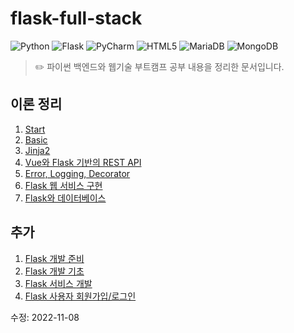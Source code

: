 # flask-full-stack

![Python](https://img.shields.io/badge/Python-3776AB.svg?style=flat-square&logo=Python&logoColor=ffdd54)
![Flask](https://img.shields.io/badge/Flask-%23000.svg?style=flat-square&logo=flask&logoColor=white)
![PyCharm](https://img.shields.io/badge/PyCharm-143?style=flat-square&logo=pycharm&logoColor=black&color=black&labelColor=green)
![HTML5](https://img.shields.io/badge/HTML5-%23E34F26.svg?style=flat-square&logo=html5&logoColor=white)
![MariaDB](https://img.shields.io/badge/MariaDB-003545?style=flat-square&logo=mariadb&logoColor=white)
![MongoDB](https://img.shields.io/badge/MongoDB-%234ea94b.svg?style=flat-square&logo=mongodb&logoColor=white)

> ✏️ 파이썬 백엔드와 웹기술 부트캠프 공부 내용을 정리한 문서입니다.

## 이론 정리
1. [Start](https://incongruous-net-2ed.notion.site/Start-ba3dcd687466476e9f01a19bf689f32f)
2. [Basic](https://incongruous-net-2ed.notion.site/Basic-6c7dcbd03775462ba2a7ecd734c9511f)
3. [Jinja2](https://incongruous-net-2ed.notion.site/Jinja2-1176b608c4984271a249c44148988df8)
4. [Vue와 Flask 기반의 REST API](https://incongruous-net-2ed.notion.site/Vue-Flask-REST-API-dee46fedef314db59a1b25ee7e64f5ce)
5. [Error, Logging, Decorator](https://incongruous-net-2ed.notion.site/Flask-2e8cd708d4244202949e534b11dc59e8)
6. [Flask 웹 서비스 구현](https://incongruous-net-2ed.notion.site/Flask-37439247986942eba5f89dd2f24f57a7)
7. [Flask와 데이터베이스](https://incongruous-net-2ed.notion.site/Flask-b64fbccacab34e26b89b510a2c4af94f)

## 추가
1. [Flask 개발 준비](https://incongruous-net-2ed.notion.site/Flask-d5466feeae664a04bddccea8f5a8864d)
2. [Flask 개발 기초](https://incongruous-net-2ed.notion.site/Flask-daefda17bdb94810a11beddaa819efb2)
3. [Flask 서비스 개발](https://incongruous-net-2ed.notion.site/Flask-42346ee758624035838bc08a3114cf17)
4. [Flask 사용자 회원가입/로그인](https://incongruous-net-2ed.notion.site/Flask-0ac662e01a7d4f06b2d23af24cf52be9)

수정: 2022-11-08
